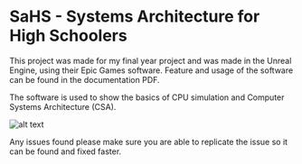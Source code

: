 # SaHS - Systems Architecture for High Schoolers
This project was made for my final year project and was made in the Unreal Engine, using their Epic Games software. Feature and usage of the software can be found in the documentation PDF.

The software is used to show the basics of CPU simulation and Computer Systems Architecture (CSA).

![alt text](http://i.imgur.com/3jfHYgW.png "SaHS Main Screen")

Any issues found please make sure you are able to replicate the issue so it can be found and fixed faster.

